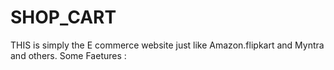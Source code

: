 # SHOP_CART
THIS is simply the E commerce website just like Amazon.flipkart and Myntra and others.
Some Faetures :
